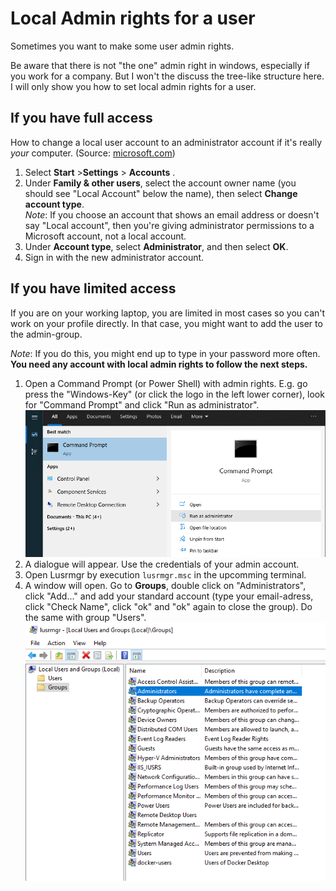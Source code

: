 # Local Admin rights for a user

Sometimes you want to make some user admin rights.

Be aware that there is not "the one" admin right in windows, especially if you work for a company. But I won't the discuss the tree-like structure here. I will only show you how to set local admin rights for a user. 

## If you have full access

How to change a local user account to an administrator account if it's really _your_ computer. (Source: [microsoft.com](https://support.microsoft.com/en-us/windows/create-a-local-user-or-administrator-account-in-windows-20de74e0-ac7f-3502-a866-32915af2a34d#WindowsVersion=Windows_10))

1. Select **Start**  >**Settings**  > **Accounts** .
2. Under **Family & other users**, select the account owner name (you should see "Local Account" below the name), then select **Change account type**.  
_Note_: If you choose an account that shows an email address or doesn't say "Local account", then you're giving administrator permissions to a Microsoft account, not a local account.
3. Under **Account type**, select **Administrator**, and then select **OK**.
4. Sign in with the new administrator account.

## If you have limited access 

If you are on your working laptop, you are limited in most cases so you can't work on your profile directly. In that case, you might want to add the user to the admin-group.

_Note_: If you do this, you might end up to type in your password more often.
**You need any account with local admin rights to follow the next steps.** 

1. Open a Command Prompt (or Power Shell) with admin rights.  E.g. go press the "Windows-Key" (or click the logo in the left lower corner), look for "Command Prompt" and click "Run as administrator". ![img.png](img.png) 
2. A dialogue will appear. Use the credentials of your admin account.
3. Open Lusrmgr by execution `lusrmgr.msc` in the upcomming terminal. 
4. A window will open. Go to **Groups**, double click on "Administrators", click "Add..." and add your standard account (type your email-adress, click "Check Name", click "ok" and "ok" again to close the group). Do the same with group "Users". ![img_1.png](img_1.png)